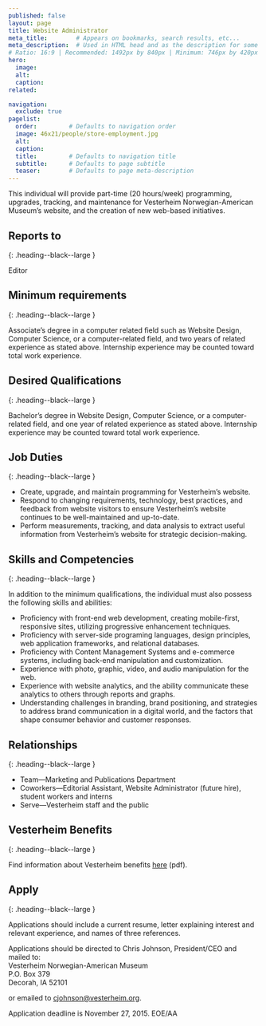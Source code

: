 ```yaml
---
published: false
layout: page
title: Website Administrator 
meta_title:        # Appears on bookmarks, search results, etc...
meta_description:  # Used in HTML head and as the description for some search engines
# Ratio: 16:9 | Recommended: 1492px by 840px | Minimum: 746px by 420px
hero:
  image:
  alt:
  caption:
related:

navigation:
  exclude: true
pagelist:
  order:         # Defaults to navigation order
  image: 46x21/people/store-employment.jpg
  alt: 
  caption:
  title:         # Defaults to navigation title
  subtitle:      # Defaults to page subtitle
  teaser:        # Defaults to page meta-description
---
```

This individual will provide part-time (20 hours/week) programming, upgrades, tracking, and maintenance for Vesterheim Norwegian-American Museum’s website, and the creation of new web-based initiatives.  

Reports to 
-----------------
{: .heading--black--large }

Editor

Minimum requirements 
-----------------
{: .heading--black--large }

Associate’s degree in a computer related field such as Website Design, Computer Science, or a computer-related field, and two years of related experience as stated above. Internship experience may be counted toward total work experience.

Desired Qualifications
-----------------
{: .heading--black--large }

Bachelor’s degree in Website Design, Computer Science, or a computer-related field, and one year of related experience as stated above. Internship experience may be counted toward total work experience. 
  
Job Duties
-----------------
{: .heading--black--large }

* Create, upgrade, and maintain programming for Vesterheim’s website.
* Respond to changing requirements, technology, best practices, and feedback from website visitors to ensure Vesterheim’s website continues to be well-maintained and up-to-date. 
* Perform measurements, tracking, and data analysis to extract useful information from Vesterheim’s website for strategic decision-making.

Skills and Competencies
-----------------
{: .heading--black--large }

In addition to the minimum qualifications, the individual must also possess the following skills and abilities:

* Proficiency with front-end web development, creating mobile-first, responsive sites, utilizing progressive enhancement techniques.  
* Proficiency with server-side programing languages, design principles, web application frameworks, and relational databases.
* Proficiency with Content Management Systems and e-commerce systems, including back-end manipulation and customization.
* Experience with photo, graphic, video, and audio manipulation for the web.
* Experience with website analytics, and the ability communicate these analytics to others through reports and graphs.
* Understanding challenges in branding, brand positioning, and strategies to address brand communication in a digital world, and the factors that shape consumer behavior and customer responses.

Relationships 
-----------------
{: .heading--black--large }

* Team—Marketing and Publications Department
* Coworkers—Editorial Assistant, Website Administrator (future hire), student workers and interns
* Serve—Vesterheim staff and the public

Vesterheim Benefits
-----------------
{: .heading--black--large }

Find information about Vesterheim benefits [here](/about/employment/forms-pdf/vesterheim-benefits-complete.pdf) (pdf).

Apply
-----------------
{: .heading--black--large }

Applications should include a current resume, letter explaining interest and relevant experience, and names of three references.

Applications should be directed to Chris Johnson, President/CEO and mailed to:  <br />
Vesterheim Norwegian-American Museum  <br />
P.O. Box 379  <br />
Decorah, IA  52101  <br />

or emailed to [cjohnson@vesterheim.org](mailto:cjohnson@vesterheim.org).  

Application deadline is November 27, 2015.  EOE/AA